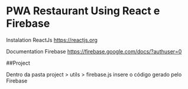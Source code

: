 # PWA Restaurant Using React e Firebase

Instalation ReactJs https://reactjs.org

Documentation Firebase https://firebase.google.com/docs/?authuser=0

##Project

Dentro da pasta project > utils > firebase.js insere o código gerado pelo Firebase